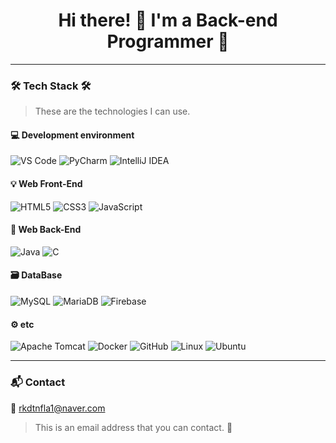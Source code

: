 <h1 align="center">Hi there! 👋 I'm a Back-end Programmer 🧑</h1>

---

### 🛠 Tech Stack 🛠  
> These are the technologies I can use.

#### 💻 Development environment  
![VS Code](https://img.shields.io/badge/Visual%20Studio%20Code-007ACC?style=flat-square&logo=Visual%20Studio%20Code&logoColor=white)  ![PyCharm](https://img.shields.io/badge/PyCharm-000000?style=flat-square&logo=PyCharm&logoColor=white)  ![IntelliJ IDEA](https://img.shields.io/badge/IntelliJ%20IDEA-000000?style=flat-square&logo=intellijidea&logoColor=white)


#### 💡 Web Front-End  
![HTML5](https://img.shields.io/badge/HTML5-E34F26?style=flat-square&logo=html5&logoColor=white)  ![CSS3](https://img.shields.io/badge/CSS3-1572B6?style=flat-square&logo=css3&logoColor=white)  ![JavaScript](https://img.shields.io/badge/JavaScript-F7DF1E?style=flat-square&logo=javascript&logoColor=black)

#### 🔧 Web Back-End  
![Java](https://img.shields.io/badge/Java-007396?style=flat-square&logo=java&logoColor=white)  ![C](https://img.shields.io/badge/C-A8B9CC?style=flat-square&logo=C&logoColor=white)

#### 🗃️ DataBase  
![MySQL](https://img.shields.io/badge/MySQL-4479A1?style=flat-square&logo=MySQL&logoColor=white)  ![MariaDB](https://img.shields.io/badge/MariaDB-003545?style=flat-square&logo=mariaDB&logoColor=white)  ![Firebase](https://img.shields.io/badge/Firebase-FFCA28?style=flat-square&logo=firebase&logoColor=black)

#### ⚙️ etc  
![Apache Tomcat](https://img.shields.io/badge/Apache%20Tomcat-F8DC75?style=flat-square&logo=apachetomcat&logoColor=black)  ![Docker](https://img.shields.io/badge/Docker-2496ED?style=flat-square&logo=Docker&logoColor=white)  ![GitHub](https://img.shields.io/badge/GitHub-181717?style=flat-square&logo=GitHub&logoColor=white)  ![Linux](https://img.shields.io/badge/Linux-FCC624?style=flat-square&logo=linux&logoColor=black)  ![Ubuntu](https://img.shields.io/badge/Ubuntu-E95420?style=flat-square&logo=Ubuntu&logoColor=white)

---

### 📬 Contact  
📧 rkdtnfla1@naver.com  
> This is an email address that you can contact. 🙂
